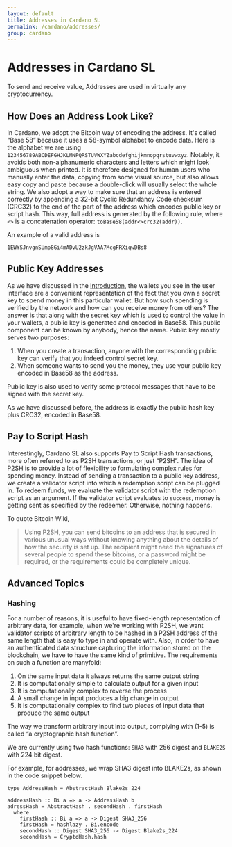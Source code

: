 ```yaml
---
layout: default
title: Addresses in Cardano SL
permalink: /cardano/addresses/
group: cardano
---
```


# Addresses in Cardano SL

To send and receive value, Addresses are used in virtually any cryptocurrency.

## How Does an Address Look Like?

In Cardano, we adopt the Bitcoin way of encoding the address. It's called
“Base 58” because it uses a 58-symbol alphabet to encode data. Here is the
alphabet we are using
`123456789ABCDEFGHJKLMNPQRSTUVWXYZabcdefghijkmnopqrstuvwxyz`. Notably,
it avoids both non-alphanumeric characters and letters which might look
ambiguous when printed. It is therefore designed for human users who
manually enter the data, copying from some visual source, but also
allows easy copy and paste because a double-click will usually select
the whole string. We also adopt a way to make sure that an address is
entered correctly by appending a 32-bit Cyclic Redundancy Code checksum
(CRC32) to the end of the part of the address which encodes public key
or script hash. This way, full address is generated by the following
rule, where `<>` is a concatenation operator:
`toBase58(addr<>crc32(addr))`.

An example of a valid address is

```
1EWYSJnvgnSUmp8Gi4mADvU2zkJgVAA7McgFRXiqwDBs8
```

## Public Key Addresses

As we have discussed in the [Introduction](/#you-own-your-money), the
wallets you see in the user interface are a convenient representation of
the fact that you own a secret key to spend money in this particular
wallet. But how such spending is verified by the network and how can you
receive money from others? The answer is that along with the secret key
which is used to control the value in your wallets, a public key is
generated and encoded in Base58. This public component can be known by
anybody, hence the name. Public key mostly serves two purposes:

 1. When you create a transaction, anyone with the corresponding public
    key can verify that you indeed control secret key.
 2. When someone wants to send you the money, they use your public key
    encoded in Base58 as the address.

Public key is also used to verify some protocol messages that have to be
signed with the secret key.

As we have discussed before, the address is exactly the public hash key plus
CRC32, encoded in Base58.

## Pay to Script Hash

Interestingly, Cardano SL also supports Pay to Script Hash transactions,
more often referred to as P2SH transactions, or just “P2SH”. The idea of
P2SH is to provide a lot of flexibility to formulating complex rules for
spending money. Instead of sending a transaction to a public key
address, we create a validator script into which a redemption script can
be plugged in. To redeem funds, we evaluate the validator script with
the redemption script as an argument. If the validator script evaluates to
`success`, money is getting sent as specified by the redeemer.
Otherwise, nothing happens.

To quote Bitcoin Wiki,

> Using P2SH, you can send bitcoins to an address that is secured in
> various unusual ways without knowing anything about the details of how
> the security is set up. The recipient might need the signatures of
> several people to spend these bitcoins, or a password might be
> required, or the requirements could be completely unique.

## Advanced Topics

### Hashing

For a number of reasons, it is useful to have fixed-length
representation of arbitrary data, for example, when we're working with
P2SH, we want validator scripts of arbitrary length to be hashed in a
P2SH address of the same length that is easy to type in and operate
with. Also, in order to have an authenticated data structure capturing
the information stored on the blockchain, we have to have the same kind of
primitive. The requirements on such a function are manyfold:

 1. On the same input data it always returns the same output string
 2. It is computationally simple to calculate output for a given input
 3. It is computationally complex to reverse the process
 4. A small change in input produces a big change in output
 5. It is computationally complex to find two pieces of input data that
    produce the same output

The way we transform arbitrary input into output, complying with (1-5)
is called “a cryptographic hash function”.

We are currently using two hash functions: `SHA3` with 256 digest and
`BLAKE2S` with 224 bit digest.

For example, for addresses, we wrap SHA3 digest into BLAKE2s, as shown
in the code snippet below.

```
type AddressHash = AbstractHash Blake2s_224

addressHash :: Bi a => a -> AddressHash b
adressHash = AbstractHash . secondHash . firstHash
  where
    firstHash :: Bi a => a -> Digest SHA3_256
    firstHash = hashlazy . Bi.encode
    secondHash :: Digest SHA3_256 -> Digest Blake2s_224
    secondHash = CryptoHash.hash
```
